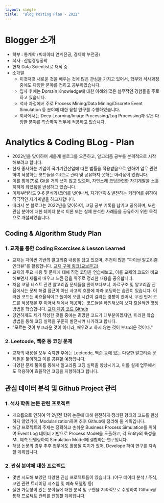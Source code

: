 ```yaml
---
layout: single
title:  "Blog Posting Plan - 2022"
---
```



# Blogger 소개
 - 학부 : 통계학 (빅데이터 연계전공, 경제학 부전공)
 - 석사 : 산업경영공학
 - 현재 Data Scientist로 재직 중
 - 소개말
    + 이것저것 새로운 것을 배우는 것에 많은 관심을 가지고 있어서, 학부와 석사과정 중에도 다양한 분야를 접하고 공부하였습니다. 
    + 입사 후에는 Domain Knowledge에 대한 이해와 많은 실무적인 경험들을 주로 하고 있습니다.
    + 석사 과정에서 주로 Process Mining/Data Mining/Discrete Event Simulation 등 분야에 대한 융합 연구를 수행하였습니다.
    + 회사에서는 Deep Learning/Image Processing/Log Processing과 같은 다양한 분야를 학습하여 업무에 적용하고 있습니다.



# Analytics & Coding BLog - Plan
 - 2022년을 맞이하여 새롭게 블로그를 오픈하고, 알고리즘 공부를 본격적으로 시작해보려고 합니다.
 - 현재 종사하는 기업이 국가기간산업에 따른 법률을 적용받음으로 인하여 업무 관련하여 작성하는 코드들을 Git으로 관리 및 공유하지 못하는 어려움이 있습니다.
 - 이를 핑계(?)로 Git을 거의 쓰지 않고 있으며, 자연스레 코딩관련한 자기계발을 소홀히하게 되었음을 반성하고 있습니다.
 - 이제부터라도 9-6 분석가/코더를 벗어나서, 자기만족 & 발전하는 커리어를 위하여 적극적인 자기계발을 하고자합니다.
 - 따라서 본 블로그는 2022년을 맞이하여, 코딩 공부 기록을 남기고 공유하며, 또한 관심 분야에 대한 데이터 분석 이론 또는 실제 분석한 사례들을 공유하기 위한 목적으로 개설되었습니다.



## Coding & Algorithm Study Plan
### 1. 교재를 통한 Coding Excercises & Lesson Learned
 - 교재는 파이썬 기반의 알고리즘 내용을 담고 있으며, 추천이 많은 "파이썬 알고리즘 인터뷰"를 활용합니다. [교재 구매 링크(교보문고)](http://www.kyobobook.co.kr/product/detailViewKor.laf?mallGb=KOR&ejkGb=KOR&barcode=9791189909178)
 - 교재의 주요 내용 및 문제에 대해 직접 코딩을 연습해보고, 이를 교재의 코드와 비교해보면서 새롭게 배우고 느낀 점을 위주로 정리한 내용을 공유합니다.
 - 처음 코딩 테스트 관련 알고리즘 문제들을 풀어보다보니, 자료구조 및 알고리즘 관점에서는 문제 해결 접근이 아닌 사고의 흐름에 따라 코딩하는 습관이 있습니다. 이러한 코드는 비효율적이고 풀이에 오랜 시간이 걸리는 경향이 있어서, 우선 먼저 코드를 작성해본 후 이어서 책에서 제공하는 코드들을 확인해보며 보다 효율적인 코딩 방법을 학습합니다. [교재 제공 코드 Github](https://github.com/onlybooks/algorithm-interview)
 - 당연하게도 제가 작성한 것들 중에는 민망한 코드가 대부분이겠지만, 이러한 학습 방법을 통해 코딩 실력을 꾸준히 발전시켜 나가려고 합니다.
 - "모르는 것이 부끄러운 것이 아니라, 배우려고 하지 않는 것이 부끄러운 것이다."

### 2. Leetcode, 백준 등 코딩 문제
 - 교재의 내용을 모두 숙지한 후에는 Leetcode, 백준 등에 있는 다양한 알고리즘 문제들을 풀이하고 이를 공유할 예정입니다.
 - 다양한 문제 풀이를 통해서 알고리즘 코딩 실력을 향상시키고, 이를 실제 업무에서도 적용하여 효율적인 코딩을 지향하려고 합니다.

## 관심 데이터 분석 및 Github Project 관리
### 1. 석사 학위 논문 관련 프로젝트
 - 게으름으로 인하여 약 2년전 학위 논문에 대해 완전하게 정리된 형태의 코드를 완성하지 않았기에, Modularization하여 추후 Github에 정리해 둘 계획입니다.
 - 해당 프로젝트의 주제는 정확하고 손쉬운 Business Process Simulation를 위하여 Event Log 데이터 기반으로 Process Model을 도출하고, 각 Entity의 특성을 ML 예측 모델링하여 Simulation Model에 결합하는 연구입니다.
 - 해당 논문의 경우 추후 업무에도 활용될 여지가 있어, Develope 하여 연구를 지속할 계획입니다.

### 2. 관심 분야에 대한 프로젝트
 - 몇번 시도해 보았던 다양한 관심 프로젝트들이 있습니다. (야구 데이터 분석 / 주식, 코인 관련 트레이딩 시스템 및 예측 모델링 등)
 - 실현 가능성이 있는 분야들에 대한 분석 및 구현을 지속적으로 수행하여 Github을 통해 프로젝트 관리를 진행할 계획입니다.
 
 
 
